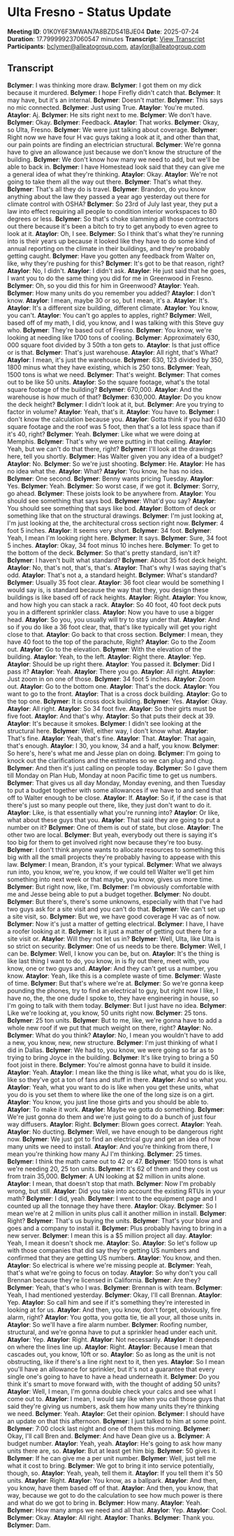 # Ulta Fresno - Status Update
**Meeting ID**: 01K0Y6F3MWAN7A8BZDS41BJE04
**Date**: 2025-07-24
**Duration**: 17.799999237060547 minutes
**Transcript**: [View Transcript](https://app.fireflies.ai/view/01K0Y6F3MWAN7A8BZDS41BJE04)
**Participants**: bclymer@alleatogroup.com, ataylor@alleatogroup.com

## Transcript
**Bclymer**: I was thinking more draw.
**Bclymer**: I got them on my dick because it murdered.
**Bclymer**: I hope Firefly didn't catch that.
**Bclymer**: It may have, but it's an internal.
**Bclymer**: Doesn't matter.
**Bclymer**: This says no mic connected.
**Bclymer**: Just using True.
**Ataylor**: You're muted.
**Ataylor**: Aj.
**Bclymer**: He sits right next to me.
**Bclymer**: We don't have.
**Bclymer**: Okay.
**Bclymer**: Feedback.
**Ataylor**: That works.
**Bclymer**: Okay, so Ulta, Fresno.
**Bclymer**: We were just talking about coverage.
**Bclymer**: Right now we have four H vac guys taking a look at it, and other than that, our pain points are finding an electrician structural.
**Bclymer**: We're gonna have to give an allowance just because we don't know the structure of the building.
**Bclymer**: We don't know how many we need to add, but we'll be able to back in.
**Bclymer**: I have Homestead look said that they can give me a general idea of what they're thinking.
**Ataylor**: Okay.
**Ataylor**: We're not going to take them all the way out there.
**Bclymer**: That's what they.
**Bclymer**: That's all they do is travel.
**Bclymer**: Brandon, do you know anything about the law they passed a year ago yesterday out there for climate control with OSHA?
**Bclymer**: So 23rd of July last year, they put a law into effect requiring all people to condition interior workspaces to 80 degrees or less.
**Bclymer**: So that's choke slamming all those contractors out there because it's been a bitch to try to get anybody to even agree to look at it.
**Ataylor**: Oh, I see.
**Bclymer**: So I think that's what they're running into is their years up because it looked like they have to do some kind of annual reporting on the climate in their buildings, and they're probably getting caught.
**Bclymer**: Have you gotten any feedback from Walter on, like, why they're pushing for this?
**Bclymer**: It's got to be that reason, right?
**Ataylor**: No, I didn't.
**Ataylor**: I didn't ask.
**Ataylor**: He just said that he goes, I want you to do the same thing you did for me in Greenwood in Fresno.
**Bclymer**: Oh, so you did this for him in Greenwood?
**Ataylor**: Yeah.
**Bclymer**: How many units do you remember you added?
**Ataylor**: I don't know.
**Ataylor**: I mean, maybe 30 or so, but I mean, it's a.
**Ataylor**: It's.
**Ataylor**: It's a different size building, different climate.
**Ataylor**: You know, you can't.
**Ataylor**: You can't go apples to apples, right?
**Bclymer**: Well, based off of my math, I did, you know, and I was talking with this Steve guy who.
**Bclymer**: They're based out of Fresno.
**Bclymer**: You know, we're looking at needing like 1700 tons of cooling.
**Bclymer**: Approximately 630, 000 square foot divided by 3 50th a ton gets to.
**Ataylor**: Is that just office or is that.
**Bclymer**: That's just warehouse.
**Ataylor**: All right, that's What?
**Ataylor**: I mean, it's just the warehouse.
**Bclymer**: 630, 123 divided by 350, 1800 minus what they have existing, which is 250 tons.
**Bclymer**: Yeah, 1500 tons is what we need.
**Bclymer**: That's weight.
**Bclymer**: That comes out to be like 50 units.
**Ataylor**: So the square footage, what's the total square footage of the building?
**Bclymer**: 670,000.
**Ataylor**: And the warehouse is how much of that?
**Bclymer**: 630,000.
**Ataylor**: Do you know the deck height?
**Bclymer**: I didn't look at it, but.
**Bclymer**: Are you trying to factor in volume?
**Ataylor**: Yeah, that's it.
**Ataylor**: You have to.
**Bclymer**: I don't know the calculation because you.
**Ataylor**: Gotta think if you had 630 square footage and the roof was 5 foot, then that's a lot less space than if it's 40, right?
**Bclymer**: Yeah.
**Bclymer**: Like what we were doing at Memphis.
**Bclymer**: That's why we were putting in that ceiling.
**Ataylor**: Yeah, but we can't do that there, right?
**Bclymer**: I'll look at the drawings here, tell you shortly.
**Bclymer**: Has Walter given you any idea of a budget?
**Ataylor**: No.
**Bclymer**: So we're just shooting.
**Bclymer**: He.
**Ataylor**: He has no idea what the.
**Ataylor**: What?
**Ataylor**: You know, he has no idea.
**Bclymer**: One second.
**Bclymer**: Benny wants pricing Tuesday.
**Ataylor**: Yes.
**Bclymer**: Yeah.
**Bclymer**: So worst case, if we got it.
**Bclymer**: Sorry, go ahead.
**Bclymer**: These joists look to be anywhere from.
**Ataylor**: You should see something that says bod.
**Bclymer**: What'd you say?
**Ataylor**: You should see something that says like bod.
**Ataylor**: Bottom of deck or something like that on the structural drawings.
**Bclymer**: I'm just looking at, I'm just looking at the, the architectural cross section right now.
**Bclymer**: 4 foot 5 inches.
**Ataylor**: It seems very short.
**Bclymer**: 34 foot.
**Bclymer**: Yeah, I mean I'm looking right here.
**Bclymer**: It says.
**Bclymer**: Sure, 34 foot 5 inches.
**Ataylor**: Okay, 34 foot minus 10 inches here.
**Bclymer**: To get to the bottom of the deck.
**Bclymer**: So that's pretty standard, isn't it?
**Bclymer**: I haven't built what standard?
**Bclymer**: About 35 foot deck height.
**Ataylor**: No, that's not, that's, that's.
**Ataylor**: That's why I was saying that's odd.
**Ataylor**: That's not a, a standard height.
**Bclymer**: What's standard?
**Bclymer**: Usually 35 foot clear.
**Ataylor**: 36 foot clear would be something I would say is, is standard because the way that they, you design these buildings is like based off of rack heights.
**Ataylor**: Right.
**Ataylor**: You know, and how high you can stack a rack.
**Ataylor**: So 40 foot, 40 foot deck puts you in a different sprinkler class.
**Ataylor**: Now you have to use a bigger head.
**Ataylor**: So you, you usually will try to stay under that.
**Ataylor**: And so if you do like a 36 foot clear, that, that's like typically will get you right close to that.
**Ataylor**: Go back to that cross section.
**Bclymer**: I mean, they have 40 foot to the top of the parachute, Right?
**Ataylor**: Go to the Zoom out.
**Ataylor**: Go to the elevation.
**Bclymer**: With the elevation of the building.
**Ataylor**: Yeah, to the left.
**Ataylor**: Right there.
**Ataylor**: Yep.
**Ataylor**: Should be up right there.
**Ataylor**: You passed it.
**Bclymer**: Did I pass it?
**Ataylor**: Yeah.
**Ataylor**: There you go.
**Ataylor**: All right.
**Ataylor**: Just zoom in on one of those.
**Bclymer**: 34 foot 5 inches.
**Ataylor**: Zoom out.
**Ataylor**: Go to the bottom one.
**Ataylor**: That's the dock.
**Ataylor**: You want to go to the front.
**Ataylor**: That is a cross dock building.
**Ataylor**: Go to the top one.
**Bclymer**: It is cross dock building.
**Bclymer**: Yes.
**Ataylor**: Okay.
**Ataylor**: All right.
**Ataylor**: So 34 foot five.
**Ataylor**: So their girts must be five foot.
**Ataylor**: And that's why.
**Ataylor**: So that puts their deck at 39.
**Ataylor**: It's because it smokes.
**Bclymer**: I didn't see looking at the structural here.
**Bclymer**: Well, either way, I don't know what.
**Ataylor**: That's fine.
**Ataylor**: Yeah, that's fine.
**Ataylor**: That.
**Ataylor**: That again, that's enough.
**Ataylor**: I 30, you know, 34 and a half, you know.
**Bclymer**: So here's, here's what me and Jesse plan on doing.
**Bclymer**: I'm going to knock out the clarifications and the estimates so we can plug and chug.
**Bclymer**: And then it's just calling on people today.
**Bclymer**: So I gave them till Monday on Plan Hub, Monday at noon Pacific time to get us numbers.
**Bclymer**: That gives us all day Monday, Monday evening, and then Tuesday to put a budget together with some allowances if we have to and send that off to Walter enough to be close.
**Ataylor**: If.
**Ataylor**: So if, if the case is that there's just so many people out there, like, they just don't want to do it.
**Ataylor**: Like, is that essentially what you're running into?
**Ataylor**: Or like, what about these guys that you.
**Ataylor**: That said they are going to put a number on it?
**Bclymer**: One of them is out of state, but close.
**Ataylor**: The other two are local.
**Bclymer**: But yeah, everybody out there is saying it's too big for them to get involved right now because they're too busy.
**Bclymer**: I don't think anyone wants to allocate resources to something this big with all the small projects they're probably having to appease with this law.
**Bclymer**: I mean, Brandon, it's your typical.
**Bclymer**: What we always run into, you know, we're, you know, if we could tell Walter we'll get him something into next week or that maybe, you know, gives us more time.
**Bclymer**: But right now, like, I'm.
**Bclymer**: I'm obviously comfortable with me and Jesse being able to put a budget together.
**Bclymer**: No doubt.
**Bclymer**: But there's, there's some unknowns, especially with that I've had two guys ask for a site visit and you can't do that.
**Bclymer**: We can't set up a site visit, so.
**Bclymer**: But we, we have good coverage H vac as of now.
**Bclymer**: Now it's just a matter of getting electrical.
**Bclymer**: I have, I have a roofer looking at it.
**Bclymer**: Is it just a matter of getting out there for a site visit or.
**Ataylor**: Will they not let us in?
**Bclymer**: Well, Ulta, like Ulta is so strict on security.
**Bclymer**: One of us needs to be there.
**Bclymer**: Well, I can be.
**Bclymer**: Well, I know you can be, but on.
**Ataylor**: It's the thing is like last thing I want to do, you know, in is fly out there, meet with, you know, one or two guys and.
**Ataylor**: And they can't get us a number, you know.
**Ataylor**: Yeah, like this is a complete waste of time.
**Bclymer**: Waste of time.
**Bclymer**: But that's where we're at.
**Bclymer**: So we're gonna keep pounding the phones, try to find an electrical to guy, but right now I like, I have no, the, the one dude I spoke to, they have engineering in house, so I'm going to talk with them today.
**Bclymer**: But I just have no idea.
**Bclymer**: Like we're looking at, you know, 50 units right now.
**Bclymer**: 25 tons.
**Bclymer**: 25 ton units.
**Bclymer**: But to me, like, we're gonna have to add a whole new roof if we put that much weight on there, right?
**Ataylor**: No.
**Bclymer**: What do you think?
**Ataylor**: No, I mean you wouldn't have to add a new, you know, new, new structure.
**Bclymer**: I'm just thinking of what I did in Dallas.
**Bclymer**: We had to, you know, we were going so far as to trying to bring Joyce in the building.
**Bclymer**: It's like trying to bring a 50 foot joist in there.
**Bclymer**: You're almost gonna have to build it inside.
**Ataylor**: Yeah.
**Ataylor**: I mean like the thing is like what, what you do is like, like so they've got a ton of fans and stuff in there.
**Ataylor**: And so what you.
**Ataylor**: Yeah, what you want to do is like when you get these units, what you do is you set them to where like the one of the long size is on a girt.
**Ataylor**: You know, you just line those girts and you should be able to.
**Ataylor**: To make it work.
**Ataylor**: Maybe we gotta do something.
**Bclymer**: We're just gonna do them and we're just going to do a bunch of just four way diffusers.
**Ataylor**: Right.
**Bclymer**: Blown goes correct.
**Ataylor**: Yeah.
**Ataylor**: No ducting.
**Bclymer**: Well, we have enough to be dangerous right now.
**Bclymer**: We just got to find an electrical guy and get an idea of how many units we need to install.
**Ataylor**: And you're thinking from there, I mean you're thinking how many AJ I'm thinking.
**Bclymer**: 25 times.
**Bclymer**: I think the math came out to 42 or 47.
**Bclymer**: 1500 tons is what we're needing 20, 25 ton units.
**Bclymer**: It's 62 of them and they cost us from train 35,000.
**Bclymer**: A UN looking at $2 million in units alone.
**Ataylor**: I mean, that doesn't stop that math.
**Bclymer**: Now I'm probably wrong, but still.
**Ataylor**: Did you take into account the existing RTUs in your math?
**Bclymer**: I did, yeah.
**Bclymer**: I went to the equipment page and I counted up all the tonnage they have there.
**Ataylor**: Okay.
**Bclymer**: So I mean we're at 2 million in units plus call it another million in install.
**Bclymer**: Right?
**Bclymer**: That's us buying the units.
**Bclymer**: That's your blow and goes and a company to install it.
**Bclymer**: Plus probably having to bring in a new server.
**Bclymer**: I mean this is a $5 million project all day.
**Ataylor**: Yeah, I mean it doesn't shock me.
**Ataylor**: So.
**Ataylor**: So let's follow up with those companies that did say they're getting US numbers and confirmed that they are getting US numbers.
**Ataylor**: You know, and then.
**Ataylor**: So electrical is where we're missing people at.
**Bclymer**: Yeah, that's what we're going to focus on today.
**Ataylor**: So why don't you call Brennan because they're licensed in California.
**Bclymer**: Are they?
**Bclymer**: Yeah, that's who I was.
**Bclymer**: Brennan is with team.
**Bclymer**: Yeah, I had mentioned yesterday.
**Bclymer**: Okay, I'll call Brennan.
**Ataylor**: Yep.
**Ataylor**: So call him and see if it's something they're interested in looking at for us.
**Ataylor**: And then, you know, don't forget, obviously, fire alarm, right?
**Ataylor**: You gotta, you gotta tie, tie all your, all those units in.
**Ataylor**: So we'll have a fire alarm number.
**Bclymer**: Roofing number, structural, and we're gonna have to put a sprinkler head under each unit.
**Ataylor**: Yep.
**Ataylor**: Right.
**Ataylor**: Not necessarily.
**Ataylor**: It depends on where the lines line up.
**Ataylor**: Right.
**Ataylor**: Because I mean that cascades out, you know, 10ft or so.
**Ataylor**: So as long as the unit is not obstructing, like if there's a line right next to it, then yes.
**Ataylor**: So I mean you'll have an allowance for sprinkler, but it's not a guarantee that every single one's going to have to have a head underneath it.
**Bclymer**: Do you think it's smart to move forward with, with the thought of adding 50 units?
**Ataylor**: Well, I mean, I'm gonna double check your calcs and see what I come out to.
**Ataylor**: I mean, I would say like when you call those guys that said they're giving us numbers, ask them how many units they're thinking we need.
**Bclymer**: Yeah.
**Ataylor**: Get their opinion.
**Bclymer**: I should have an update on that this afternoon.
**Bclymer**: I just talked to him at some point.
**Bclymer**: 7:00 clock last night and one of them this morning.
**Bclymer**: Okay, I'll call Bren and.
**Bclymer**: And have Dean give us a.
**Bclymer**: A budget number.
**Ataylor**: Yeah, yeah.
**Ataylor**: He's going to ask how many units there are, so.
**Ataylor**: But at least get him big.
**Bclymer**: 50 gives it.
**Bclymer**: If he can give me a per unit number.
**Bclymer**: Well, just tell me what it cost to bring.
**Bclymer**: We got to bring it into service potentially, though, so.
**Ataylor**: Yeah, yeah, tell them it.
**Ataylor**: If you tell them it's 50 units.
**Ataylor**: Right.
**Ataylor**: You know, as a ballpark.
**Ataylor**: And then, you know, have them based off of that.
**Ataylor**: And then, you know, that way, because we got to do the calculation to see how much power is there and what do we got to bring in.
**Bclymer**: How many.
**Ataylor**: Yeah.
**Bclymer**: How many amps we need and all that.
**Ataylor**: Yep.
**Ataylor**: Cool.
**Bclymer**: Okay.
**Ataylor**: All right.
**Ataylor**: Thanks.
**Bclymer**: Thank you.
**Bclymer**: Dam.